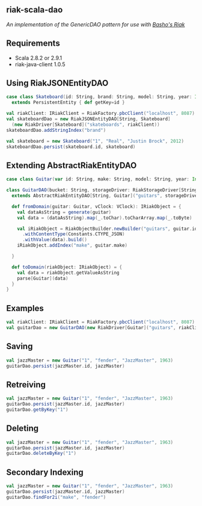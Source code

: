 riak-scala-dao
--------------

*An implementation of the GenericDAO pattern for use with <a href="http://basho.com/">Basho's Riak</a>*

Requirements
------------

* Scala 2.8.2 or 2.9.1
* riak-java-client 1.0.5

Using RiakJSONEntityDAO
-----------------------
```scala
case class Skateboard(id: String, brand: String, model: String, year: Int)
  extends PersistentEntity { def getKey=id }

val riakClient: IRiakClient = RiakFactory.pbcClient("localhost", 8087)
val skateboardDao = new RiakJSONEntityDAO[String, Skateboard]
  (new RiakDriver[Skateboard]("skateboards", riakClient))
skateboardDao.addStringIndex("brand")

val skateboard = new Skateboard("1", "Real", "Justin Brock", 2012)
skateboardDao.persist(skateboard.id, skateboard)
```

Extending AbstractRiakEntityDAO
-------------------------------

```scala
case class Guitar(var id: String, make: String, model: String, year: Int) {}

class GuitarDAO(bucket: String, storageDriver: RiakStorageDriver[String, Guitar])
  extends AbstractRiakEntityDAO[String, Guitar]("guitars", storageDriver) with Converter[Guitar] {

  def fromDomain(guitar: Guitar, vClock: VClock): IRiakObject = {
    val dataAsString = generate(guitar)
    val data = (dataAsString).map(_.toChar).toCharArray.map(_.toByte)

    val iRiakObject = RiakObjectBuilder.newBuilder("guitars", guitar.id).withVClock(vClock)
      .withContentType(Constants.CTYPE_JSON)
      .withValue(data).build()
    iRiakObject.addIndex("make", guitar.make)

  }

  def toDomain(riakObject: IRiakObject) = {
    val data = riakObject.getValueAsString
    parse[Guitar](data)
  }
}
```

Examples
--------

```scala
val riakClient: IRiakClient = RiakFactory.pbcClient("localhost", 8087)
val guitarDao = new GuitarDAO(new RiakDriver[Guitar]("guitars", riakClient))
```

Saving
------
```scala
val jazzMaster = new Guitar("1", "fender", "JazzMaster", 1963)
guitarDao.persist(jazzMaster.id, jazzMaster)
```

Retreiving
----------
```scala
val jazzMaster = new Guitar("1", "fender", "JazzMaster", 1963)
guitarDao.persist(jazzMaster.id, jazzMaster)
guitarDao.getByKey("1")
```

Deleting
--------
```scala
val jazzMaster = new Guitar("1", "fender", "JazzMaster", 1963)
guitarDao.persist(jazzMaster.id, jazzMaster)
guitarDao.deleteByKey("1")
```

Secondary Indexing
------------------

```scala
val jazzMaster = new Guitar("1", "fender", "JazzMaster", 1963)
guitarDao.persist(jazzMaster.id, jazzMaster)
guitarDao.findFor2i("make", "fender")
```